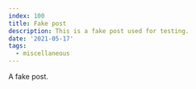 ```yaml
---
index: 100
title: Fake post
description: This is a fake post used for testing.
date: '2021-05-17'
tags:
  - miscellaneous
---
```


A fake post.
